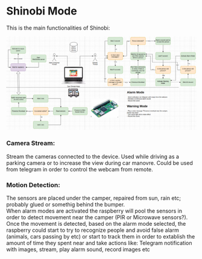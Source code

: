 # Shinobi Mode

This is the main functionalities of Shinobi:

![arch](https://github.com/enumD/PeopleRecognition/blob/main/picture/arch.png)  

### **Camera Stream:**
Stream the cameras connected to the device. Used while driving as a parking camera or to increase the view during car manovre.
Could be used from telegram in order to control the webcam from remote.

### **Motion Detection:**
The sensors are placed under the camper, repaired from sun, rain etc; probably glued or somethig behind the bumper.  
When alarm modes are activated the raspberry will pool the sensors in order to detect movement near the camper (PIR or Microwave sensors?). Once the movement is detected, based on the alarm mode selected, the raspberry could start to try to recognize people and avoid false alarm (animals, cars passing by etc) or start to track them in order to extablish the amount of time they spent near and take actions like: Telegram notification with images, stream, play alarm sound, record images etc


